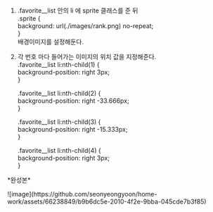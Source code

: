 <!-- sprite 이미지 --><br><br>

1. .favorite__list 안의 li 에 sprite 클래스를 준 뒤 <br>
    .sprite {<br>
      background: url(./images/rank.png) no-repeat;<br>
    }<br>
    배경이미지를 설정해둔다.<br>

2. 각 번호 마다 들어가는 이미지의 위치 값을 지정해준다.<br>
   .favorite__list li:nth-child(1) {<br>
    background-position: right 3px;<br>
  }<br>

      .favorite__list li:nth-child(2) {<br>
        background-position: right -33.666px;<br>
      }<br>


      .favorite__list li:nth-child(3) {<br>
        background-position: right -15.333px;<br>
      }<br>


      .favorite__list li:nth-child(4) {<br>
        background-position: right 3px;<br>
      }<br>

<p>*완성본*</p>
![image](https://github.com/seonyeongyoon/home-work/assets/66238849/b9b6dc5e-2010-4f2e-9bba-045cde7b3f85)
